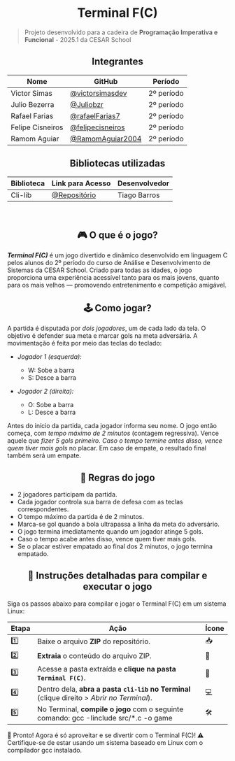 <h1 align="center">Terminal F(C)</h1>

> Projeto desenvolvido para a cadeira de **Programação Imperativa e Funcional** - 2025.1 da CESAR School


<h2 align="center">Integrantes</h1>

<div align="center">
  
  | Nome             | GitHub                                                             | Período     |
  |------------------|--------------------------------------------------------------------|-------------|
  | Victor Simas     | [@victorsimasdev](https://github.com/victorsimasdev)               | 2º período  |
  | Julio Bezerra    | [@Juliobzr](https://github.com/Juliobzr)                           | 2º período  |
  | Rafael Farias    | [@rafaelFarias7](https://github.com/rafaelFarias7)                 | 2º período  |
  | Felipe Cisneiros | [@felipecisneiros](https://github.com/felipecisneiros)             | 2º período  |
  | Ramom Aguiar     | [@RamomAguiar2004](https://github.com/RamomAguiar2004)             | 2º período  |

</div>

<h2 align="center">Bibliotecas utilizadas</h1>

<div align="center">
  
  | Biblioteca       | Link para Acesso                                              | Desenvolvedor |
  |------------------|---------------------------------------------------------------|---------------|
  | Cli-lib          | [@Repositório](https://github.com/tgfb/cli-lib)               | Tiago Barros  |
</div>
<br>

<h2 align="center">🎮 O que é o jogo?</h2>

***Terminal F(C)*** é um jogo divertido e dinâmico desenvolvido em linguagem C pelos alunos do 2º período do curso de Análise e Desenvolvimento de Sistemas da CESAR School. Criado para todas as idades, o jogo proporciona uma experiência acessível tanto para os mais jovens, quanto para os mais velhos — promovendo entretenimento e competição amigável.

<h2 align="center">🕹️ Como jogar?</h2>

A partida é disputada por *dois jogadores*, um de cada lado da tela. O objetivo é defender sua meta e marcar gols na meta adversária. A movimentação é feita por meio das teclas do teclado:

- *Jogador 1 (esquerda):*
  - W: Sobe a barra
  - S: Desce a barra

- *Jogador 2 (direita):*
  - O: Sobe a barra
  - L: Desce a barra

Antes do início da partida, cada jogador informa seu nome. O jogo então começa, com *tempo máximo de 2 minutos* (contagem regressiva). Vence aquele que *fizer 5 gols primeiro. Caso o tempo termine antes disso, vence quem tiver mais gols* no placar. Em caso de empate, o resultado final também será um empate.

<h2 align="center">📏 Regras do jogo</h2>

- 2 jogadores participam da partida.
- Cada jogador controla sua barra de defesa com as teclas correspondentes.
- O tempo máximo da partida é de 2 minutos.
- Marca-se gol quando a bola ultrapassa a linha da meta do adversário.
- O jogo termina imediatamente quando um jogador atinge 5 gols.
- Caso o tempo acabe antes disso, vence quem tiver mais gols.
- Se o placar estiver empatado ao final dos 2 minutos, o jogo termina empatado.

<h2 align="center">🧪 Instruções detalhadas para compilar e executar o jogo</h2>
Siga os passos abaixo para compilar e jogar o Terminal F(C) em um sistema Linux:

| Etapa | Ação                                                                                        | Ícone |
| ----- | ------------------------------------------------------------------------------------------- | ----- |
| 1️⃣   | Baixe o arquivo **ZIP** do repositório.                                                     | 📥    |
| 2️⃣   | **Extraia** o conteúdo do arquivo ZIP.                                                      | 📂    |
| 3️⃣   | Acesse a pasta extraída e **clique na pasta `Terminal F(C)`**.                              | 📁    |
| 4️⃣   | Dentro dela, **abra a pasta `cli-lib` no Terminal** (clique direito > *Abrir no Terminal*). | 💻    |
| 5️⃣   | No Terminal, **compile o jogo** com o seguinte comando: gcc -Iinclude src/*.c -o game       | 🛠️    |

🎉 Pronto! Agora é só aproveitar e se divertir com o Terminal F(C)!
⚠️ Certifique-se de estar usando um sistema baseado em Linux com o compilador gcc instalado.
 

